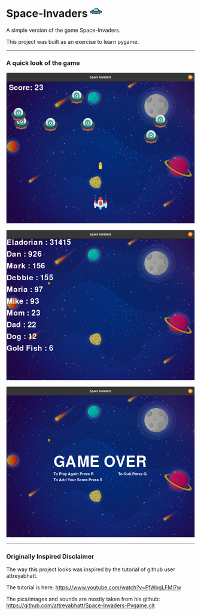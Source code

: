 # Space-Invaders ![UFO icon](ufo.png)

A simple version of the game Space-Invaders.

This project was built as an exercise to learn pygame.

---

### A quick look of the game

![in game pic](in_game.png)

![score](score.png)

![game over](game_over.png)

---

### Originally Inspired Disclaimer

The way this project looks was inspired by the tutorial of github user attreyabhatt.

The tutorial is here: https://www.youtube.com/watch?v=FfWpgLFMI7w

The pics/images and sounds are mostly taken from his github: 
https://github.com/attreyabhatt/Space-Invaders-Pygame.git